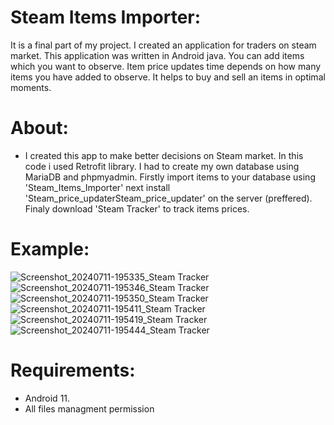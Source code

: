 # Steam Items Importer:
It is a final part of my project. I created an application for traders on steam market. This application was written in Android java. You can add items which you want to observe. Item price updates time depends on how many items you have added to observe. It helps to buy and sell an items in optimal moments. 

# About:
- I created this app to make better decisions on Steam market. In this code i used Retrofit library. I had to create my own database using MariaDB and phpmyadmin. Firstly import items to your database using 'Steam_Items_Importer' next install 'Steam_price_updaterSteam_price_updater' on the server (preffered). Finaly download 'Steam Tracker' to track items prices.

# Example:
![Screenshot_20240711-195335_Steam Tracker](https://github.com/AdamBan-Programmer/Steam-Tracker---Android/assets/137770072/f0792467-d17d-4010-9ec1-e318722a61f0)
![Screenshot_20240711-195346_Steam Tracker](https://github.com/AdamBan-Programmer/Steam-Tracker---Android/assets/137770072/0ae46faa-21d2-406e-a4e3-ae2214f8d85d)
![Screenshot_20240711-195350_Steam Tracker](https://github.com/AdamBan-Programmer/Steam-Tracker---Android/assets/137770072/7caeacbd-61d4-4d21-923c-6082451ed9a0)
![Screenshot_20240711-195411_Steam Tracker](https://github.com/AdamBan-Programmer/Steam-Tracker---Android/assets/137770072/ea688154-5a68-413d-a55b-1ff2fa3e7997)
![Screenshot_20240711-195419_Steam Tracker](https://github.com/AdamBan-Programmer/Steam-Tracker---Android/assets/137770072/f9e7d1c2-4d06-417a-8c42-6d677df544f3)
![Screenshot_20240711-195444_Steam Tracker](https://github.com/AdamBan-Programmer/Steam-Tracker---Android/assets/137770072/6ddd5a3c-9436-4632-928d-db390ab52647)


# Requirements:
- Android 11.
- All files managment permission

